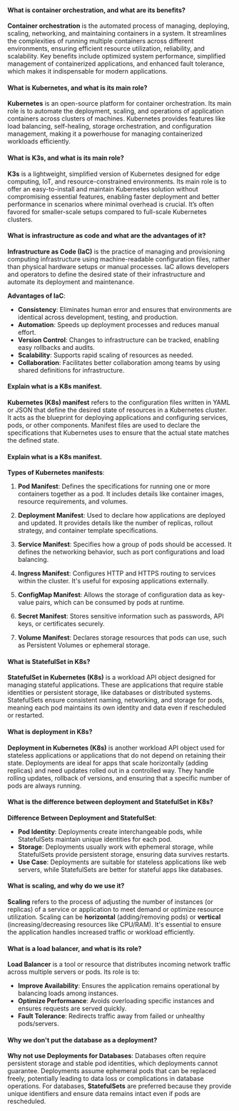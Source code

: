 
#### What is container orchestration, and what are its benefits?
**Container orchestration** is the automated process of managing, deploying, scaling, networking, and maintaining containers in a system. It streamlines the complexities of running multiple containers across different environments, ensuring efficient resource utilization, reliability, and scalability. Key benefits include optimized system performance, simplified management of containerized applications, and enhanced fault tolerance, which makes it indispensable for modern applications.


#### What is Kubernetes, and what is its main role?
**Kubernetes** is an open-source platform for container orchestration. Its main role is to automate the deployment, scaling, and operations of application containers across clusters of machines. Kubernetes provides features like load balancing, self-healing, storage orchestration, and configuration management, making it a powerhouse for managing containerized workloads efficiently.

#### What is K3s, and what is its main role?
**K3s** is a lightweight, simplified version of Kubernetes designed for edge computing, IoT, and resource-constrained environments. Its main role is to offer an easy-to-install and maintain Kubernetes solution without compromising essential features, enabling faster deployment and better performance in scenarios where minimal overhead is crucial. It’s often favored for smaller-scale setups compared to full-scale Kubernetes clusters.

#### What is infrastructure as code and what are the advantages of it?
**Infrastructure as Code (IaC)** is the practice of managing and provisioning computing infrastructure using machine-readable configuration files, rather than physical hardware setups or manual processes. IaC allows developers and operators to define the desired state of their infrastructure and automate its deployment and maintenance. 

**Advantages of IaC**:
- **Consistency**: Eliminates human error and ensures that environments are identical across development, testing, and production.
- **Automation**: Speeds up deployment processes and reduces manual effort.
- **Version Control**: Changes to infrastructure can be tracked, enabling easy rollbacks and audits.
- **Scalability**: Supports rapid scaling of resources as needed.
- **Collaboration**: Facilitates better collaboration among teams by using shared definitions for infrastructure.

#### Explain what is a K8s manifest.
**Kubernetes (K8s) manifest** refers to the configuration files written in YAML or JSON that define the desired state of resources in a Kubernetes cluster. It acts as the blueprint for deploying applications and configuring services, pods, or other components. Manifest files are used to declare the specifications that Kubernetes uses to ensure that the actual state matches the defined state.

#### Explain what is a K8s manifest.
**Types of Kubernetes manifests**:
1. **Pod Manifest**: Defines the specifications for running one or more containers together as a pod. It includes details like container images, resource requirements, and volumes.

2. **Deployment Manifest**: Used to declare how applications are deployed and updated. It provides details like the number of replicas, rollout strategy, and container template specifications.

3. **Service Manifest**: Specifies how a group of pods should be accessed. It defines the networking behavior, such as port configurations and load balancing.

4. **Ingress Manifest**: Configures HTTP and HTTPS routing to services within the cluster. It's useful for exposing applications externally.

5. **ConfigMap Manifest**: Allows the storage of configuration data as key-value pairs, which can be consumed by pods at runtime.

6. **Secret Manifest**: Stores sensitive information such as passwords, API keys, or certificates securely.

7. **Volume Manifest**: Declares storage resources that pods can use, such as Persistent Volumes or ephemeral storage.

#### What is StatefulSet in K8s?
**StatefulSet in Kubernetes (K8s)** is a workload API object designed for managing stateful applications. These are applications that require stable identities or persistent storage, like databases or distributed systems. StatefulSets ensure consistent naming, networking, and storage for pods, meaning each pod maintains its own identity and data even if rescheduled or restarted.

#### What is deployment in K8s?
**Deployment in Kubernetes (K8s)** is another workload API object used for stateless applications or applications that do not depend on retaining their state. Deployments are ideal for apps that scale horizontally (adding replicas) and need updates rolled out in a controlled way. They handle rolling updates, rollback of versions, and ensuring that a specific number of pods are always running.

#### What is the difference between deployment and StatefulSet in K8s?
**Difference Between Deployment and StatefulSet**:
- **Pod Identity**: Deployments create interchangeable pods, while StatefulSets maintain unique identities for each pod.
- **Storage**: Deployments usually work with ephemeral storage, while StatefulSets provide persistent storage, ensuring data survives restarts.
- **Use Case**: Deployments are suitable for stateless applications like web servers, while StatefulSets are better for stateful apps like databases.

#### What is scaling, and why do we use it?
**Scaling** refers to the process of adjusting the number of instances (or replicas) of a service or application to meet demand or optimize resource utilization. Scaling can be **horizontal** (adding/removing pods) or **vertical** (increasing/decreasing resources like CPU/RAM). It's essential to ensure the application handles increased traffic or workload efficiently.

#### What is a load balancer, and what is its role?
**Load Balancer** is a tool or resource that distributes incoming network traffic across multiple servers or pods. Its role is to:
- **Improve Availability**: Ensures the application remains operational by balancing loads among instances.
- **Optimize Performance**: Avoids overloading specific instances and ensures requests are served quickly.
- **Fault Tolerance**: Redirects traffic away from failed or unhealthy pods/servers.

#### Why we don't put the database as a deployment?
**Why not use Deployments for Databases**:
Databases often require persistent storage and stable pod identities, which deployments cannot guarantee. Deployments assume ephemeral pods that can be replaced freely, potentially leading to data loss or complications in database operations. For databases, **StatefulSets** are preferred because they provide unique identifiers and ensure data remains intact even if pods are rescheduled.
